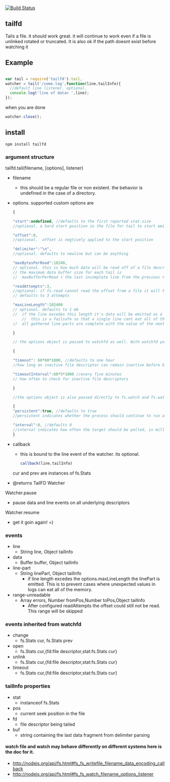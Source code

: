 [![Build Status](https://secure.travis-ci.org/soldair/node-tailfd.png)](http://travis-ci.org/soldair/node-tailfd)

## tailfd

Tails a file. it should work great. it will continue to work even if a file is unlinked rotated or truncated. It is also ok if the path doesnt exist before watching it

## Example

```js

var tail = require('tailfd').tail,
watcher = tail('/some.log',function(line,tailInfo){
  //default line listener. optional.
  console.log('line of data> ',line);
});

```

when you are done

```js
watcher.close();

```

## install

	npm install tailfd

### argument structure

tailfd.tail(filename, [options], listener)

- filename
  - this should be a regular file or non existent. the behavior is undefined in the case of a directory.

- options. supported custom options are

	```js
	{

	"start":undefined, //defaults to the first reported stat.size
	//optional. a hard start position in the file for tail to start emitting data events.

	"offset":0,
	//optional.  offset is negtively applied to the start position

	"delimiter":"\n",
	//optional. defaults to newline but can be anything

	"maxBytesPerRead":10240,
	// optional. this is how much data will be read off of a file descriptor in one call to fs.read. defaults to 10k.
	// the maximum data buffer size for each tail is 
	// 	maxBufferPerRead + the last incomplete line from the previous read.length

	"readAttempts":3,
	//optional. if fs.read cannot read the offset from a file it will try attempts times before is gives up with a range-unreadable event
	// defaults to 3 attempts

	"maxLineLength":102400
	// optional. defaults to 1 mb
	//  if the line excedes this length it's data will be emitted as a line-part event
        //  this is a failsafe so that a single line cant eat all of the memory.
	//  all gathered line-parts are complete with the value of the next line event for that file descriptor.

	}

	// the options object is passed to watchfd as well. With watchfd you may configure

	{

	"timeout": 60*60*1000, //defaults to one hour
	//how long an inactive file descriptor can remain inactive before being cleared

	"timeoutInterval":60*5*1000 //every five minutes
	// how often to check for inactive file descriptors

	}

	//the options object is also passed directly to fs.watch and fs.watchFile so you may configure

	{
	"persistent":true, //defaults to true
	//persistent indicates whether the process should continue to run as long as files are being watched

	"interval":0, //defaults 0
	//interval indicates how often the target should be polled, in milliseconds. (On Linux systems with inotify, interval is ignored.) 
	}

	```

- callback
  - this is bound to the line event of the watcher. its optional.

	```js
	callback(line,tailInfo)

	```

  cur and prev are instances of fs.Stats

- @returns
  TailFD Watcher

Watcher.pause
- pause data and line events on all underlying descriptors

Watcher.resume
- get it goin again! =)


### events

- line
	- String line, Object tailInfo
- data
	- Buffer buffer, Object tailInfo
- line-part
	- String linePart, Object tailInfo
		- if line length excedes the options.maxLineLength the linePart is emitted. 
		  This is to prevent cases where unexpected values in logs can eat all of the memory.
- range-unreadable
	- Array errors, Number fromPos,Number toPos,Object tailInfo
		- After configured readAttempts the offset could still not be read. This range will be skipped

### events inherited from watchfd

- change
	- fs.Stats cur, fs.Stats prev
- open
	- fs.Stats cur,{fd:file descriptor,stat:fs.Stats cur}
- unlink
	- fs.Stats cur,{fd:file descriptor,stat:fs.Stats cur}
- timeout
	- fs.Stats cur,{fd:file descriptor,stat:fs.Stats cur}

### tailInfo properties

- stat
	- instanceof fs.Stats
- pos
	- current seek position in the file
- fd
	- file descriptor being tailed
- buf
	- string containing the last data fragment from delimiter parsing


#### watch file and watch may behave differently on different systems here is the doc for it.

- http://nodejs.org/api/fs.html#fs_fs_writefile_filename_data_encoding_callback
- http://nodejs.org/api/fs.html#fs_fs_watch_filename_options_listener
